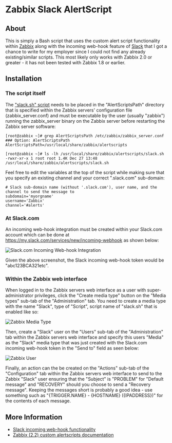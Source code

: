 Zabbix Slack AlertScript
========================


About
-----
This is simply a Bash script that uses the custom alert script functionality within [Zabbix](http://www.zabbix.com/) along with the incoming web-hook feature of [Slack](https://slack.com/) that I got a chance to write for my employer since I could not find any already existing/similar scripts. This most likely only works with Zabbix 2.0 or greater - it has not been tested with Zabbix 1.8 or earlier.


Installation
------------

### The script itself

The ["slack.sh" script](https://github.com/ericoc/zabbix-slack-alertscript/raw/master/slack.sh) needs to be placed in the "AlertScriptsPath" directory that is specified within the Zabbix servers' configuration file (zabbix_server.conf) and must be executable by the user (usually "zabbix") running the zabbix_server binary on the Zabbix server before restarting the Zabbix server software:

	[root@zabbix ~]# grep AlertScriptsPath /etc/zabbix/zabbix_server.conf
	### Option: AlertScriptsPath
	AlertScriptsPath=/usr/local/share/zabbix/alertscripts

	[root@zabbix ~]# ls -lh /usr/local/share/zabbix/alertscripts/slack.sh
	-rwxr-xr-x 1 root root 1.4K Dec 27 13:48 /usr/local/share/zabbix/alertscripts/slack.sh

Feel free to edit the variables at the top of the script while making sure that you specify an existing channel and your correct ".slack.com" sub-domain:

	# Slack sub-domain name (without '.slack.com'), user name, and the channel to send the message to
	subdomain='myorgname'
	username='Zabbix'
	channel='#alerts'


### At Slack.com

An incoming web-hook integration must be created within your Slack.com account which can be done at https://my.slack.com/services/new/incoming-webhook as shown below:

![Slack.com Incoming Web-hook Integration](http://pictures.ericoc.com/slack-integration.png "Slack.com Incoming Web-hook Integration")

Given the above screenshot, the Slack incoming web-hook token would be "abc123BCA321etc".

### Within the Zabbix web interface

When logged in to the Zabbix servers web interface as a user with super-administrator privileges, click the "Create media type" button on the "Media types" sub-tab of the "Administration" tab.
You need to create a media type with the name "Slack", type of "Script", script name of "slack.sh" that is enabled like so:

![Zabbix Media Type](http://pictures.ericoc.com/zabbix-mediatype.png "Zabbix Media Type")

Then, create a "Slack" user on the "Users" sub-tab of the "Administration" tab within the Zabbix servers web interface and specify this users "Media" as the "Slack" media type that was just created with the Slack.com incoming web-hook token in the "Send to" field as seen below:

![Zabbix User](http://pictures.ericoc.com/zabbix-user.png "Zabbix User")

Finally, an action can the be created on the "Actions" sub-tab of the "Configuration" tab within the Zabbix servers web interface to send to the Zabbix "Slack" user ensuring that the "Subject" is "PROBLEM" for "Default message" and "RECOVERY" should you choose to send a "Recovery message".
Keeping the messages short is probably a good idea - use something such as "{TRIGGER.NAME} - {HOSTNAME} ({IPADDRESS})" for the contents of each message.


More Information
----------------
 * [Slack incoming web-hook functionality](https://my.slack.com/services/new/incoming-webhook)
 * [Zabbix (2.2) custom alertscripts documentation](https://www.zabbix.com/documentation/2.2/manual/config/notifications/media/script)
